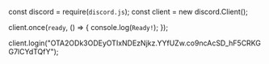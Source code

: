 const discord = require(`discord.js`);
const client = new discord.Client();

client.once(`ready`, () => {
    console.log(`Ready!`);
});

client.login("OTA2ODk3ODEyOTIxNDEzNjkz.YYfUZw.co9ncAcSD_hF5CRKGG7lCYdTQfY");
